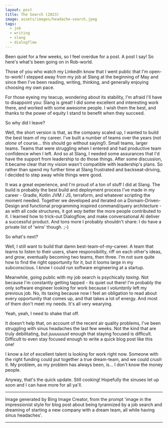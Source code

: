 ```yaml
---
layout: post
title: The Search (2023)
image: assets/images/headache-search.jpeg
tags: 
  - job
  - writing
  - slang
  - dialogflow 
---
```


Been quiet for a few weeks, so I feel overdue for a post. A post I say! So here's what's been going on in Rob-world.

Those of you who watch my LinkedIn know that I went public that I'm open-to-work! I stepped away from my job at Slang at the beginning of May and since then I've been reading, writing, thinking, and generally enjoying choosing my own pace.

For those eyeing my teacup, wondering about its stability, I'm afraid I'll have to disappoint you: Slang is great! I did some excellent and interesting work there, and worked with some awesome people. I wish them the best, and thanks to the power of equity I stand to benefit when they succeed.

So why did I leave?

Well, the short version is that, as the company scaled up, I wanted to build the best team of my career. I've built a number of teams over the years (not *alone* of course... this should go without saying!). Small teams, larger teams. Teams that were struggling when I entered and had productive team confidence when I left. And so at Slang, I needed some assurances that I'd have the support from leadership to do those things. After some discussion, it became clear that my vision wasn't compatible with leadership's plans. So rather than spend my further time at Slang frustrated and backseat-driving, I decided to step away while things were good.

It was a great experience, and I'm proud of a ton of stuff I did at Slang. The build is probably the best build and deployment process I've made in my career - Gradle, Kotlin JVM / JS, terraform, and whatever scripting the moment needed. Together we developed and iterated on a Domain-Driven-Design and functional programming inspired command/query architecture - as with all code structures, it got *way* better the more people contributed to it. I learned how to trick-out Dialogflow, and make conversational AI deliver a successful product. And tons more I probably shouldn't share: I do have a private list of 'wins' though. ;-)

So what's next?

Well, I still want to build that damn best-team-of-my-career. A team that learns to listen to their users, share responsibility, riff on each other's ideas, and *grow*, eventually becoming two teams, then three. I'm not sure quite how to find the right opportunity for it, but it looms large in my subconscious. I *know* I could run software engineering at a startup.

Meanwhile, going public with my job search is psychically *taxing*. Not because I'm constantly getting tapped - its quiet out there! I'm probably the only software engineer looking for work because I *voluntarily* left my previous job. No, its taxing because now I feel an obligation to read about every opportunity that comes up, and that takes a lot of energy. And most of them don't meet my needs. It's all very wearying.

Yeah, yeah, I need to shake that off.

It doesn't help that, on account of the recent air quality problems, I've been struggling with sinus headaches the last few weeks. Not the kind that are truly debilitating, but *juuuuuust* enough that staying focused is difficult. Difficult to even stay focused enough to write a quick blog post like this one!

I know a *lot* of excellent talent is looking for work right now. Someone with the right funding could put together a true dream-team, and we could *crush* it. My problem, as my problem has always been, is... I don't know the money people.

Anyway, that's the quick update. Still cooking! Hopefully the sinuses let up soon and I can have more for all ya'll.

---

Image generated by Bing Image Creator, from the prompt 'image in the impressionist style for blog post about being tyrannized by a job search and dreaming of starting a new company with a dream team, all while having sinus headaches'.

---
